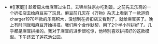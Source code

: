 - #[[家庭]] 趁着周末给麻豆过生日。去锦州驻京办吃到饭。之前先去乐高的一个折扣店去给麻豆买了玩具。麻豆前几天在《万物》杂志上看到了一款道奇charger1970年款的乐高积木，没想到在折扣店又看到了，就给麻豆买了。晚上有时间就和麻豆开始拼搭。我们两个合作默契，用了2个半小时拼好了。几乎都是麻豆拼接的。我对于麻豆的进步很吃惊，他特别喜欢拼搭好的这款模型。下午还去了莲花池公园。
